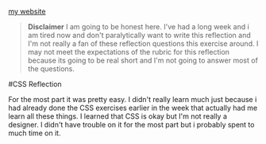 [my website ](http://frankiebee.github.io/)


>**Disclaimer**
>I am going to be honest here. I've had a long week and i am tired now and don't paralytically
>want to write this reflection and I'm not really a fan of these reflection questions this
>exercise around. I may not meet the expectations of the rubric for this reflection because its
>going to be real short and I'm not going to answer most of the questions.

#CSS Reflection

For the most part it was pretty easy. I didn't really learn much just because i had already done the CSS exercises earlier in the week that actually had me learn all these things. I learned that CSS is okay but I'm not really a designer. I didn't have trouble on it for the most part but i probably spent to much time on it.

